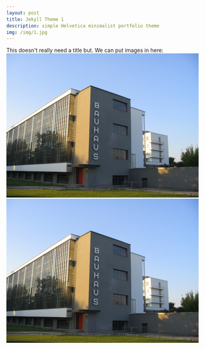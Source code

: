 ```yaml
---
layout: post
title: Jekyll Theme 1
description: simple Helvetica minimalist portfolio theme
img: /img/1.jpg
---
```


<article> 
This doesn't really need a title but. 
We can put images in here:

<img src="/img/bauhaus.jpg">
<img src="/img/bauhaus_building.jpg">

</article>